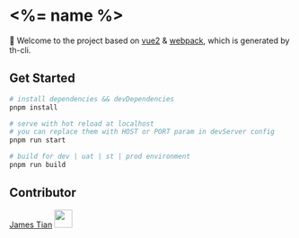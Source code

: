 # <%= name %>

🌈 Welcome to the project based on [vue2](https://v2.cn.vuejs.org/) & [webpack](https://www.webpackjs.com/), which is generated by th-cli.

## Get Started

```bash
# install dependencies && devDependencies
pnpm install

# serve with hot reload at localhost
# you can replace them with HOST or PORT param in devServer config
pnpm run start

# build for dev | uat | st | prod environment
pnpm run build
```

## Contributor

[James Tian](https://github.com/thjjames) <img width="32" src="https://avatars1.githubusercontent.com/u/8946788?s=400&u=74db1b1c5254cc5980c851f6625f445f73cb0a19&v=4" />
